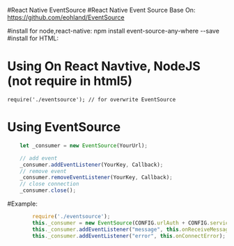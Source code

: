 #React Native EventSource
#React Native Event Source
Base On: https://github.com/eohland/EventSource


#install for node,react-native:
    npm install event-source-any-where --save
#install for HTML:
    <script src="https://github.com/Shinichi52/EventSource/blob/master/eventsource.min.js"></script>

# Using On React Navtive, NodeJS (not require in html5)
    require('./eventsource'); // for overwrite EventSource

# Using EventSource
```javascript
    let _consumer = new EventSource(YourUrl);

    // add event
    _consumer.addEventListener(YourKey, Callback);
    // remove event
    _consumer.removeEventListener(YourKey, Callback);
    // close connection
    _consumer.close();
```
    
#Example:
```javascript
        require('./eventsource');
        this._consumer = new EventSource(CONFIG.urlAuth + CONFIG.serviceConsumer);
        this._consumer.addEventListener("message", this.onReceiveMessage);
        this._consumer.addEventListener("error", this.onConnectError);
```
